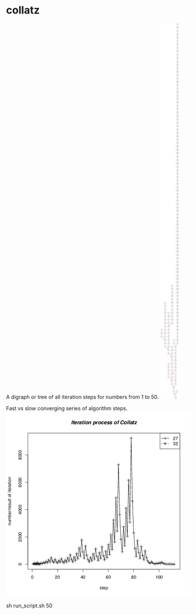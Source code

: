 # collatz

A digraph or tree of all iteration steps for numbers from 1 to 50.
![alt tag](https://raw.githubusercontent.com/tobijahu/collatz/master/output/collatz-tree-50.png)

Fast vs slow converging series of algorithm steps.
![alt tag](https://raw.githubusercontent.com/tobijahu/collatz/master/output/iteration-steps-comparison-50.png)

sh run_script.sh 50
